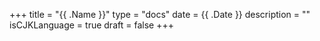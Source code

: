 +++
title = "{{ .Name }}"
type = "docs"
date = {{ .Date }}
description = ""
isCJKLanguage = true
draft = false
+++